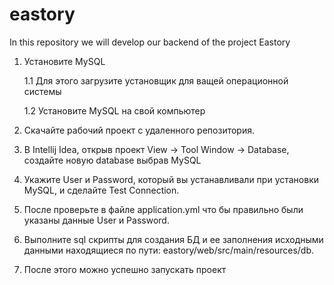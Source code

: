 # eastory
In this repository we will develop our backend of the project Eastory

1. Установите MySQL

    1.1 Для этого загрузите установщик для ващей операционной системы
  
   1.2 Установите MySQL на свой компьютер  
  
2. Скачайте рабочий проект с удаленного репозитория.

3. В Intellij Idea, открыв проект View -> Tool Window -> Database, создайте новую database выбрав MySQL

4. Укажите User и Password, который вы устанавливали при установки MySQL, и сделайте Test Connection.

5. После проверьте в файле application.yml что бы правильно были указаны данные User и Password.

6. Выполните sql скрипты для создания БД и ее заполнения исходными данными находящиеся по пути: eastory/web/src/main/resources/db.

7. После этого можно успешно запускать проект
